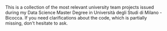 This is a collection of the most relevant university team projects issued during my Data Science Master Degree in Università degli Studi di Milano - Bicocca. If you need clarifications about the code, which is partially missing, don't hesitate to ask.
